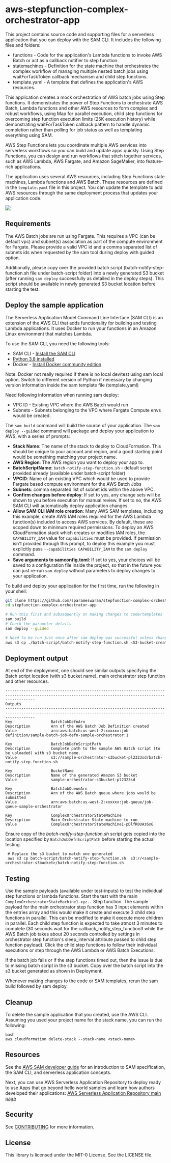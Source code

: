 # aws-stepfunction-complex-orchestrator-app

This project contains source code and supporting files for a serverless application that you can deploy with the SAM CLI. It includes the following files and folders:

- functions - Code for the application's Lambda functions to invoke AWS Batch or act as a callback notifier to step function.
- statemachines - Definition for the state machine that orchestrates the complex workflow of managing multiple nested batch jobs using waitForTaskToken callback mechanism and child step functions.
- template.yaml - A template that defines the application's AWS resources.

This application creates a mock orchestration of AWS batch jobs using Step functions. It demonstrates the power of Step Functions to orchestrate AWS Batch, Lambda functions and other AWS resources to form complex and robust workflows, using Map for parallel execution, child step functions for overcoming step function execution limits (25K execution history) while demonstrating waitForTaskToken callback pattern to handle dynamic completion rather than polling for job status as well as templating everything using SAM.

AWS Step Functions lets you coordinate multiple AWS services into serverless workflows so you can build and update apps quickly. Using Step Functions, you can design and run workflows that stitch together services, such as AWS Lambda, AWS Fargate, and Amazon SageMaker, into feature-rich applications.

The application uses several AWS resources, including Step Functions state machines, Lambda functions and AWS Batch. These resources are defined in the `template.yaml` file in this project. You can update the template to add AWS resources through the same deployment process that updates your application code.

![](imgs/orchestration.png)


## Requirements

The AWS Batch jobs are run using Fargate. This requires a VPC (can be default vpc) and subnet(s) association as part of the compute environment for Fargate.
Please provide a valid VPC id and a comma separated list of subnets ids when requested by the sam tool during deploy with guided option.

Additionally, please copy over the provided batch script (batch-notify-step-function.sh file under batch-script folder) into a newly generated S3 bucket (after running `sam deploy` successfully as detailed in the deploy steps). This script should be available in newly generated S3 bucket location before starting the test.

## Deploy the sample application

The Serverless Application Model Command Line Interface (SAM CLI) is an extension of the AWS CLI that adds functionality for building and testing Lambda applications. It uses Docker to run your functions in an Amazon Linux environment that matches Lambda.

To use the SAM CLI, you need the following tools:

* SAM CLI - [Install the SAM CLI](https://docs.aws.amazon.com/serverless-application-model/latest/developerguide/serverless-sam-cli-install.html)
* [Python 3.8 installed](https://www.python.org/downloads/)
* Docker - [Install Docker community edition](https://hub.docker.com/search/?type=edition&offering=community)

Note: Docker not really required if there is no local dev/test using sam local option.
Switch to different version of Python if necessary by changing version information inside the sam template file (template.yaml)

Need following information when running sam deploy:
* VPC ID - Existing VPC where the AWS Batch would run
* Subnets - Subnets belonging to the VPC where Fargate Compute envs would be created.


The `sam build` command will build the source of your application. The `sam deploy --guided` command will package and deploy your application to AWS, with a series of prompts:

* **Stack Name**: The name of the stack to deploy to CloudFormation. This should be unique to your account and region, and a good starting point would be something matching your project name.
* **AWS Region**: The AWS region you want to deploy your app to.
* **BatchScriptName**: `batch-notify-step-function.sh` - default script provided already (available under batch-script folder)
* **VPCID**: Name of an existing VPC which would be used to provide Fargate based compute environment for the AWS Batch Jobs
* **Subnets**: comma separated list of subnet ids within the above VPC.
* **Confirm changes before deploy**: If set to yes, any change sets will be shown to you before execution for manual review. If set to no, the AWS SAM CLI will automatically deploy application changes.
* **Allow SAM CLI IAM role creation**: Many AWS SAM templates, including this example, create AWS IAM roles required for the AWS Lambda function(s) included to access AWS services. By default, these are scoped down to minimum required permissions. To deploy an AWS CloudFormation stack which creates or modifies IAM roles, the `CAPABILITY_IAM` value for `capabilities` must be provided. If permission isn't provided through this prompt, to deploy this example you must explicitly pass `--capabilities CAPABILITY_IAM` to the `sam deploy` command.
* **Save arguments to samconfig.toml**: If set to yes, your choices will be saved to a configuration file inside the project, so that in the future you can just re-run `sam deploy` without parameters to deploy changes to your application.

To build and deploy your application for the first time, run the following in your shell:

```bash
git clone https://github.com/sparameswaran/stepfunction-complex-orchestrator-app
cd stepfunction-complex-orchestrator-app

# Run this first and subsequently on making changes to code/templates
sam build
# Check the parameter details
sam deploy --guided

# Need to be run just once after sam deploy was successful unless changes were made to the batch script.
aws s3 cp ./batch-script/batch-notify-step-function.sh <S3-bucket-created-by-sam>
```

## Deployment output
At end of the deployment, one should see similar outputs specifying the Batch script location (with s3 bucket name), main orchestrator step function and other resources.
```
---------------------------------------------------------------------------------------------------------------------------------------------------------
Outputs
---------------------------------------------------------------------------------------------------------------------------------------------------------
Key                 BatchJobDefnArn
Description         Arn of the AWS Batch Job Definition created
Value               arn:aws:batch:us-west-2:xxxxxx:job-definition/sample-batch-job-defn-sample-orchestrator:1

Key                 BatchJobDefnScriptPath
Description         Complete path to the sample AWS Batch script (to be uploaded) with s3 bucket name.
Value               s3://sample-orchestrator-s3bucket-pl2323sd/batch-notify-step-function.sh

Key                 BucketName
Description         Name of the generated Amazon S3 bucket
Value               sample-orchestrator-s3bucket-pl2323sd

Key                 BatchJobQueueArn
Description         Arn of the AWS Batch queue where jobs would be submitted
Value               arn:aws:batch:us-west-2:xxxxxx:job-queue/job-queue-sample-orchestrator

Key                 ComplexOrchestratorStateMachine
Description         Main Orchestrator State machine to run
Value               ComplexOrchestratorStateMachine1-pDlfR0UAz6xG
```
Ensure copy of the *batch-notify-step-function.sh* script gets copied into the location specified by `BatchJobDefnScriptPath` before starting the actual testing.

```
 # Replace the s3 bucket to match one generated
 aws s3 cp batch-script/batch-notify-step-function.sh  s3://<sample-orchestrator-s3bucket>/batch-notify-step-function.sh
```

## Testing

Use the sample payloads (available under test-inputs) to test the individual step functions or lambda functions. Start the test with the main `ComplexOrchestratorStateMachine1-xyz..` Step function. The sample payload for the main orchestrator step function has 3 input elements within the entries array and this would make it create and execute 3 child step functions in parallel. This can be modified to make it execute more children in parallel. Each child step function is expected to take atmost 3 minutes to complete (30 seconds wait for the callback_notify_step_function3 while the AWS Batch job takes about 20 seconds controlled by settings in orchestrator step function's sleep_interval attribute passed to child step function payload). Click the child step functions to follow their individual executions or step through the AWS Lambda or AWS Batch Executions.

If the batch job fails or if the step functions timed out, then the issue is due to missing batch script in the s3 bucket.
Copy over the batch script into the s3 bucket generated as shown in Deployment.

Whenever making changes to the code or SAM templates, rerun the sam build followed by sam deploy.

## Cleanup

To delete the sample application that you created, use the AWS CLI. Assuming you used your project name for the stack name, you can run the following:

```
bash
aws cloudformation delete-stack --stack-name <stack-name>
```

## Resources

See the [AWS SAM developer guide](https://docs.aws.amazon.com/serverless-application-model/latest/developerguide/what-is-sam.html) for an introduction to SAM specification, the SAM CLI, and serverless application concepts.

Next, you can use AWS Serverless Application Repository to deploy ready to use Apps that go beyond hello world samples and learn how authors developed their applications: [AWS Serverless Application Repository main page](https://aws.amazon.com/serverless/serverlessrepo/)


## Security

See [CONTRIBUTING](CONTRIBUTING.md#security-issue-notifications) for more information.

## License

This library is licensed under the MIT-0 License. See the LICENSE file.

